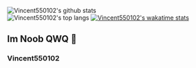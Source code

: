 ![Vincent550102's github stats](https://github-readme-stats.vercel.app/api?username=Vincent550102&count_private=true&show_icons=true&include_all_commits=true&theme=radical)   
![Vincent550102's top langs](https://github-readme-stats.vercel.app/api/top-langs/?username=Vincent550102&exclude_repo=code_storge&layout=compact&theme=radical)
[![Vincent550102's wakatime stats](https://github-readme-stats.vercel.app/api/wakatime?username=Vincent550102)](https://github.com/anuraghazra/github-readme-stats)
## Im Noob QWQ :8ball: 
### Vincent550102
